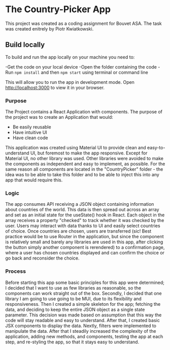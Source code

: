 # The Country-Picker App

This project was created as a coding assignment for Bouvet ASA. 
The task was created enitrely by Piotr Kwiatkowski.

## Build locally

To build and run the app locally on your machine you need to:

-Get the code on your local device 
-Open the folder containing the code
-Run `npm install` and then `npm start` using terminal or command line

This will allow you to run the app in development mode.
Open [http://localhost:3000](http://localhost:3000) to view it in your browser.

### Purpose

The Project contains a React Application with components. The purpose of the project was to create an Application that would:
- Be easily reusable
- Have intuitive UI
- Have clean code 

This application was created using Material UI to provide clean and easy-to-understand UI, but foremost to make the app responsive. Except for Material UI, no other library was used. Other libraries were avoided to make the components as independent and easy to implement, as possible. For the same reason all components are located in the "CountryPicker" folder - the idea was to be able to take this folder and to be able to inject this into any app that would require this.

### Logic 

The app consumes API receiving a JSON object containing information about countries of the world. This data is then spread out across an array and set as an initial state for the useState() hook in React. Each object in the array receives a property "checked" to track whether it was checked by the user. 
Users may interact with data thanks to UI and easily select countries of choice. Once countries are chosen, users are transferred (sic! Best practice would be to use Router in the application, but since the component is relatively small and barely any libraries are used in this app, after clicking the button simply another component is rerendered) to a confirmation page, where a user has chosen countries displayed and can confirm the choice or go back and reconsider the choice. 

### Process 

Before starting this app some basic principles for this app were determined; I decided that I want to use as few libraries as reasonable, so the components can work straight out of the box. Secondly, I decided that one library I am going to use going to be MUI, due to its flexibility and responsiveness. Then I created a simple skeleton for the app; fetching the data, and deciding to keep the entire JSON object as a single state parameter. This decision was made based on assumption that this way the code will stay readable and easy to understand. After that, I created basic JSX components to display the data. Nextly, filters were implemented to manipulate the data. After that I steadily increased the complexity of the application, adding new methods, and components, testing the app at each step, and re-styling the app, so that it stays easy to understand.
